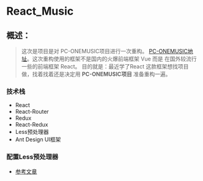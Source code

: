 # React_Music

## 概述：

> 这次是项目是对 PC-ONEMUSIC项目进行一次重构。 [PC-ONEMUSIC地址](https://github.com/flingyp/PC-ONEMUSIC)。这次重构使用的框架不是国内的火爆前端框架 Vue 而是 在国外较流行一些的前端框架 React。 目的就是：最近学了React 这款框架想找项目做，找着找着还是决定用 **PC-ONEMUSIC项目** 准备重构一遍。

### 技术栈

+ React
+ React-Router
+ Redux
+ React-Redux
+ Less预处理器
+ Ant Design UI框架


### 配置Less预处理器

+ [参考文章](https://www.jianshu.com/p/87ecc24447c0)